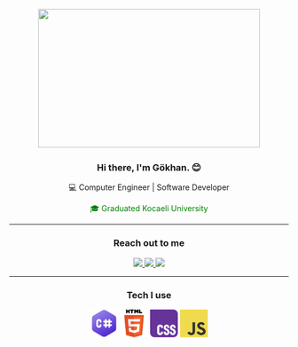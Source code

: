 <!-- Üstte GIF -->
<p align="center">
  <img src="https://media.giphy.com/media/26tn33aiTi1jkl6H6/giphy.gif" width="400" height="250">
</p>

<!-- Başlık ve alt yazılar -->
<h3 align="center">Hi there, I'm Gökhan. 😊</h3>
<p align="center">💻 Computer Engineer | Software Developer</p>
<p align="center"><font color="green">🎓 Graduated Kocaeli University</font></p>

---

<!-- Sosyal medya ikonları -->
<h3 align="center">Reach out to me</h3>
<p align="center">
  <a href="https://twitter.com/">
    <img height="32" src="https://unpkg.com/simple-icons@v7/icons/twitter.svg" />
  </a>
  <a href="https://linkedin.com/">
    <img height="32" src="https://unpkg.com/simple-icons@v7/icons/linkedin.svg" />
  </a>
  <a href="https://instagram.com/">
    <img height="32" src="https://unpkg.com/simple-icons@v7/icons/instagram.svg" />
  </a>
</p>

---

<!-- Kullandığın teknolojiler -->
<h3 align="center">Tech I use</h3>
<p align="center">
  <img src="https://raw.githubusercontent.com/github/explore/main/topics/csharp/csharp.png" width="50">
  <img src="https://raw.githubusercontent.com/github/explore/main/topics/html/html.png" width="50">
  <img src="https://raw.githubusercontent.com/github/explore/main/topics/css/css.png" width="50">
  <img src="https://raw.githubusercontent.com/github/explore/main/topics/javascript/javascript.png" width="50">
</p>
